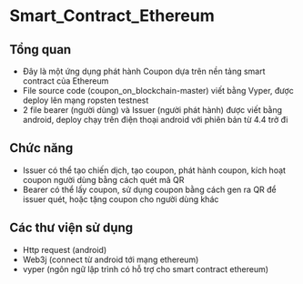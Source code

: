 # Smart_Contract_Ethereum
Tổng quan
--------

- Đây là một ứng dụng phát hành Coupon dựa trên nền tảng smart contract của Ethereum
- File source code (coupon_on_blockchain-master) viết bằng Vyper, được deploy lên mạng ropsten testnest
- 2 file bearer (người dùng) và Issuer (người phát hành) được viết bằng android, deploy chạy trên điện thoại android với phiên bản từ 4.4 trở đi

Chức năng
--------

- Issuer có thể tạo chiến dịch, tạo coupon, phát hành coupon, kích hoạt coupon người dùng bằng cách quét mã QR
- Bearer có thể lấy coupon, sử dụng coupon bằng cách gen ra QR để issuer quét, hoặc tặng coupon cho người dùng khác

Các thư viện sử dụng
--------

- Http request (android)
- Web3j (connect từ android tới mạng ethereum)
- vyper (ngôn ngữ lập trình có hỗ trợ cho smart contract ethereum)
